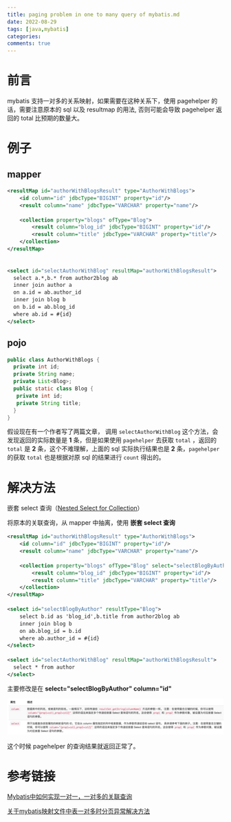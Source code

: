 ```yaml
---
title: paging problem in one to many query of mybatis.md
date: 2022-08-29
tags: [java,mybatis]
categories:
comments: true
---
```


# 前言

mybatis 支持一对多的关系映射，如果需要在这种关系下，使用 pagehelper 的话，需要注意原本的 sql 以及 resultmap 的用法, 否则可能会导致 pagehelper 返回的 total 比预期的数量大。

<!--more-->

# 例子

## mapper

```xml
<resultMap id="authorWithBlogsResult" type="AuthorWithBlogs">
    <id column="id" jdbcType="BIGINT" property="id"/>  
    <result column="name" jdbcType="VARCHAR" property="name"/>

    <collection property="blogs" ofType="Blog">  
        <result column="blog_id" jdbcType="BIGINT" property="id"/>  
        <result column="title" jdbcType="VARCHAR" property="title"/>
    </collection>
</resultMap>


<select id="selectAuthorWithBlog" resultMap="authorWithBlogsResult">
  select a.*,b.* from author2blog ab
  inner join author a
  on a.id = ab.author_id
  inner join blog b
  on b.id = ab.blog_id
  where ab.id = #{id}
</select>
```

## pojo

```java
public class AuthorWithBlogs {
  private int id;
  private String name;
  private List<Blog>;    
  public static class Blog {
   private int id;
   private String title;
  }
}
```

假设现在有一个作者写了两篇文章， 调用 `selectAuthorWithBlog` 这个方法，会发现返回的实际数量是 **1** 条，但是如果使用 `pagehelper` 去获取 `total` ，返回的 `total` 是 **2** 条，这个不难理解，上面的 sql 实际执行结果也是 **2** 条，`pagehelper` 的获取 `total` 也是根据对原 sql 的结果进行 `count` 得出的。

# 解决方法

嵌套 select 查询（[Nested Select for Collection](https://mybatis.org/mybatis-3/sqlmap-xml.html#nested-select-for-collection)）

将原本的关联查询，从 mapper 中抽离，使用 **嵌套 select 查询**

```xml
<resultMap id="authorWithBlogsResult" type="AuthorWithBlogs">
    <id column="id" jdbcType="BIGINT" property="id"/>  
    <result column="name" jdbcType="VARCHAR" property="name"/>

    <collection property="blogs" ofType="Blog" select="selectBlogByAuthor" column="id">  
        <result column="blog_id" jdbcType="BIGINT" property="id"/>  
        <result column="title" jdbcType="VARCHAR" property="title"/>
    </collection>
</resultMap>

<select id="selectBlogByAuthor" resultType="Blog">
    select b.id as 'blog_id',b.title from author2blog ab
    inner join blog b
    on ab.blog_id = b.id
    where ab.author_id = #{id}
</select>

<select id="selectAuthorWithBlog" resultMap="authorWithBlogsResult">
  select * from author
</select>
```

主要修改是在 **select="selectBlogByAuthor" column="id"**

![](https://raw.githubusercontent.com/LeetaoGoooo/leetaogoooo.github.io/images/paging%20problem%20in%20one%20to%20many%20query%20of%20mybatis-01.png)

这个时候 pagehelper 的查询结果就返回正常了。

# 参考链接

[Mybatis中如何实现一对一，一对多的关联查询](https://blog.csdn.net/m0_67942533/article/details/125382052)

[关于mybatis映射文件中表一对多时分页异常解决方法](https://blog.csdn.net/SkyCloud_/article/details/117339388?spm=1001.2101.3001.6650.1&utm_medium=distribute.pc_relevant.none-task-blog-2%7Edefault%7ECTRLIST%7ERate-1-117339388-blog-105325244.pc_relevant_aa&depth_1-utm_source=distribute.pc_relevant.none-task-blog-2%7Edefault%7ECTRLIST%7ERate-1-117339388-blog-105325244.pc_relevant_aa&utm_relevant_index=2)
